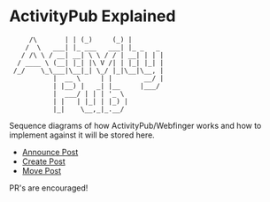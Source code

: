# ActivityPub Explained

```
     /\       | | (_)     (_) |        
    /  \   ___| |_ ___   ___| |_ _   _ 
   / /\ \ / __| __| \ \ / / | __| | | |
  / ____ \ (__| |_| |\ V /| | |_| |_| |
 /_/    \_\___|\__|_| \_/ |_|\__|\__, |
           |  __ \     | |        __/ |
           | |__) |   _| |__     |___/ 
           |  ___/ | | | '_ \          
           | |   | |_| | |_) |         
           |_|    \__,_|_.__/          
```

Sequence diagrams of how ActivityPub/Webfinger works and how to implement against it will be stored here.

 - [Announce Post](announce-post.md)
 - [Create Post](create-post.md)
 - [Move Post](move-post.md)

PR's are encouraged!
